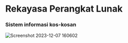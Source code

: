 # Rekayasa Perangkat Lunak

### Sistem informasi kos-kosan

![Screenshot 2023-12-07 160602](https://github.com/faizdzakiramadhani/RPL/assets/115913915/a600dc45-22f0-4112-b130-fa3f02ab37d5)
